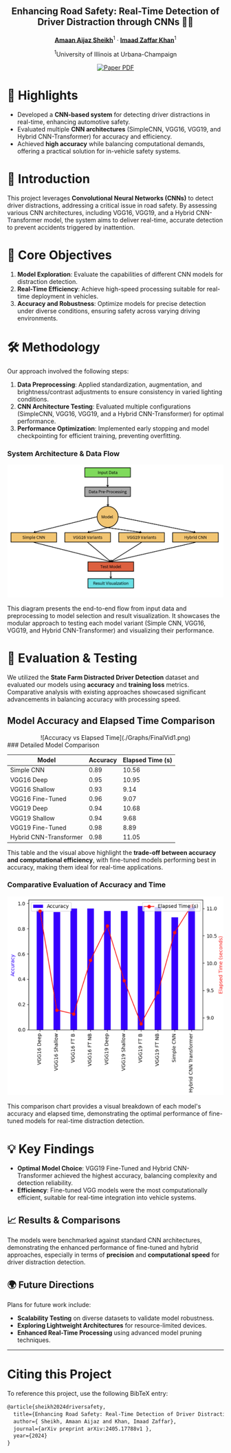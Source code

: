 <div align="center">
<h2>Enhancing Road Safety: Real-Time Detection of Driver Distraction through CNNs 🚗💡</h2>

[**Amaan Aijaz Sheikh**](https://github.com/AmaanAijaz)<sup>1</sup> · [**Imaad Zaffar Khan**](https://github.com/imaad786)<sup>1</sup>

<sup>1</sup>University of Illinois at Urbana-Champaign



<a href="https://arxiv.org/abs/2405.17788"><img src='https://img.shields.io/badge/arXiv-Enhancing Road Safety-red' alt='Paper PDF'></a>

</div>

# 🌟 Highlights

- Developed a **CNN-based system** for detecting driver distractions in real-time, enhancing automotive safety.
- Evaluated multiple **CNN architectures** (SimpleCNN, VGG16, VGG19, and Hybrid CNN-Transformer) for accuracy and efficiency.
- Achieved **high accuracy** while balancing computational demands, offering a practical solution for in-vehicle safety systems.

# 🚀 Introduction 

This project leverages **Convolutional Neural Networks (CNNs)** to detect driver distractions, addressing a critical issue in road safety. By assessing various CNN architectures, including VGG16, VGG19, and a Hybrid CNN-Transformer model, the system aims to deliver real-time, accurate detection to prevent accidents triggered by inattention.

# 🎯 Core Objectives

1. **Model Exploration**: Evaluate the capabilities of different CNN models for distraction detection.
2. **Real-Time Efficiency**: Achieve high-speed processing suitable for real-time deployment in vehicles.
3. **Accuracy and Robustness**: Optimize models for precise detection under diverse conditions, ensuring safety across varying driving environments.

# 🛠️ Methodology

Our approach involved the following steps:

1. **Data Preprocessing**: Applied standardization, augmentation, and brightness/contrast adjustments to ensure consistency in varied lighting conditions.
2. **CNN Architecture Testing**: Evaluated multiple configurations (SimpleCNN, VGG16, VGG19, and a Hybrid CNN-Transformer) for optimal performance.
3. **Performance Optimization**: Implemented early stopping and model checkpointing for efficient training, preventing overfitting.

### System Architecture & Data Flow

![System Architecture](./Graphs/systemArch.png)

This diagram presents the end-to-end flow from input data and preprocessing to model selection and result visualization. It showcases the modular approach to testing each model variant (Simple CNN, VGG16, VGG19, and Hybrid CNN-Transformer) and visualizing their performance.


# 🔬 Evaluation & Testing

We utilized the **State Farm Distracted Driver Detection** dataset and evaluated our models using **accuracy** and **training loss** metrics. Comparative analysis with existing approaches showcased significant advancements in balancing accuracy with processing speed.

## Model Accuracy and Elapsed Time Comparison
<div align="center">
![Accuracy vs Elapsed Time](./Graphs/FinalVid1.png)
</div>
### Detailed Model Comparison
<div align="center">

| **Model**              | **Accuracy** | **Elapsed Time (s)** |
|------------------------|--------------|-----------------------|
| Simple CNN             | 0.89        | 10.56                |
| VGG16 Deep             | 0.95        | 10.95                |
| VGG16 Shallow          | 0.93        | 9.14                 |
| VGG16 Fine-Tuned       | 0.96        | 9.07                 |
| VGG19 Deep             | 0.94        | 10.68                |
| VGG19 Shallow          | 0.94        | 9.68                 |
| VGG19 Fine-Tuned       | 0.98        | 8.89                 |
| Hybrid CNN-Transformer | 0.98        | 11.05                |

</div>

This table and the visual above highlight the **trade-off between accuracy and computational efficiency**, with fine-tuned models performing best in accuracy, making them ideal for real-time applications.

### Comparative Evaluation of Accuracy and Time

![Model Comparison](./Graphs/FinalVid2.png)

This comparison chart provides a visual breakdown of each model's accuracy and elapsed time, demonstrating the optimal performance of fine-tuned models for real-time distraction detection.


# 💡 Key Findings

- **Optimal Model Choice**: VGG19 Fine-Tuned and Hybrid CNN-Transformer achieved the highest accuracy, balancing complexity and detection reliability.
- **Efficiency**: Fine-tuned VGG models were the most computationally efficient, suitable for real-time integration into vehicle systems.

## 📈 Results & Comparisons

The models were benchmarked against standard CNN architectures, demonstrating the enhanced performance of fine-tuned and hybrid approaches, especially in terms of **precision** and **computational speed** for driver distraction detection.

## 🌍 Future Directions

Plans for future work include:
- **Scalability Testing** on diverse datasets to validate model robustness.
- **Exploring Lightweight Architectures** for resource-limited devices.
- **Enhanced Real-Time Processing** using advanced model pruning techniques.

---

# Citing this Project

To reference this project, use the following BibTeX entry:

```latex
@article{sheikh2024driversafety,
  title={Enhancing Road Safety: Real-Time Detection of Driver Distraction through CNNs},
  author={ Sheikh, Amaan Aijaz and Khan, Imaad Zaffar},
  journal={arXiv preprint arXiv:2405.17788v1 },
  year={2024}
}
